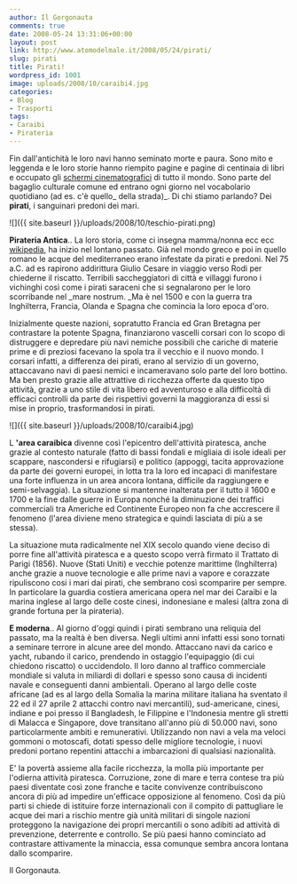 ```yaml
---
author: Il Gorgonauta
comments: true
date: 2008-05-24 13:31:06+00:00
layout: post
link: http://www.atomodelmale.it/2008/05/24/pirati/
slug: pirati
title: Pirati!
wordpress_id: 1001
image: uploads/2008/10/caraibi4.jpg
categories:
- Blog
- Trasporti
tags:
- Caraibi
- Pirateria
---
```


Fin dall'antichità le loro navi hanno seminato morte e paura. Sono mito e leggenda e le loro storie hanno riempito pagine e pagine di centinaia di libri e occupato gli [schermi cinematografici](/2007/06/01/dritti-alla-meta-e-conquista-la-preda-la-trilogia-di-pirati-dei-caraibi.html) di tutto il mondo. Sono parte del bagaglio culturale comune ed entrano ogni giorno nel vocabolario quotidiano (ad es. c'è quello_ della strada)_. Di chi stiamo parlando? Dei **pirati**, i sanguinari predoni dei mari.

![]({{ site.baseurl }}/uploads/2008/10/teschio-pirati.png)

**Pirateria Antica**.. La loro storia, come ci insegna mamma/nonna ecc ecc [wikipedia](http://it.wikipedia.org/wiki/Pirateria), ha inizio nel lontano passato. Già nel mondo greco e poi in quello romano le acque del mediterraneo erano infestate da pirati e predoni. Nel 75 a.C. ad es rapirono addirittura Giulio Cesare in viaggio verso Rodi per chiederne il riscatto. Terribili saccheggiatori di città e villaggi furono i vichinghi così come i pirati saraceni che si segnalarono per le loro scorribande nel _mare nostrum. _Ma è nel 1500 e con la guerra tra Inghilterra, Francia, Olanda e Spagna che comincia la loro epoca d'oro.

Inizialmente queste nazioni, sopratutto Francia ed Gran Bretagna per contrastare la potente Spagna, finanziarono vascelli corsari con lo scopo di distruggere e depredare più navi nemiche possibili che cariche di materie prime e di preziosi facevano la spola tra il vecchio e il nuovo mondo. I corsari infatti, a differenza dei pirati, erano al servizio di un governo, attaccavano navi di paesi nemici e incameravano solo parte del loro bottino. Ma ben presto grazie alle attrattive di ricchezza offerte da questo tipo attività, grazie a uno stile di vita libero ed avventuroso e alla difficoltà di efficaci controlli da parte dei rispettivi governi la maggioranza di essi si mise in proprio, trasformandosi in pirati.

![]({{ site.baseurl }}/uploads/2008/10/caraibi4.jpg)

L **'area caraibica** divenne così l'epicentro dell'attività piratesca, anche grazie al contesto naturale (fatto di bassi fondali e migliaia di isole ideali per scappare, nascondersi e rifugiarsi) e politico (appoggi, tacita approvazione da parte dei governi europei, in lotta tra la loro ed incapaci di manifestare una forte influenza in un area ancora lontana, difficile da raggiungere e semi-selvaggia). La situazione si mantenne inalterata per il tutto il 1600 e 1700 e la fine dalle guerre in Europa nonché la diminuzione dei traffici commerciali tra Americhe ed Continente Europeo non fa che accrescere il fenomeno (l'area diviene meno strategica e quindi lasciata di più a se stessa).

La situazione muta radicalmente nel XIX secolo quando viene deciso di porre fine all'attività piratesca e a questo scopo verrà firmato il Trattato di Parigi (1856). Nuove (Stati Uniti) e vecchie potenze marittime (Inghilterra) anche grazie a nuove tecnologie e alle prime navi a vapore e corazzate ripuliscono cosi i mari dai pirati, che sembrano così scomparire per sempre. In particolare la guardia costiera americana opera nel mar dei Caraibi e la marina inglese al largo delle coste cinesi, indonesiane e malesi (altra zona di grande fortuna per la pirateria).

**E moderna**.. Al giorno d'oggi quindi i pirati sembrano una reliquia del passato, ma la realtà è ben diversa. Negli ultimi anni infatti essi sono tornati a seminare terrore in alcune aree del mondo. Attaccano navi da carico e yacht, rubando il carico, prendendo in ostaggio l'equipaggio (di cui chiedono riscatto) o uccidendolo. Il loro danno al traffico commerciale mondiale si valuta in miliardi di dollari e spesso sono causa di incidenti navale e conseguenti danni ambientali. Operano al largo delle coste africane (ad es al largo della Somalia la marina militare italiana ha sventato il 22 ed il 27 aprile 2 attacchi contro navi mercantili), sud-americane, cinesi, indiane e poi presso il Bangladesh, le Filippine e l'Indonesia mentre gli stretti di Malacca e Singapore, dove transitano all'anno più di 50.000 navi, sono particolarmente ambiti e remunerativi. Utilizzando non navi a vela ma veloci gommoni o motoscafi, dotati spesso delle migliore tecnologie, i nuovi predoni portano repentini attacchi a imbarcazioni di qualsiasi nazionalità.

E' la povertà assieme alla facile ricchezza, la molla più importante per l'odierna attività piratesca. Corruzione, zone di mare e terra contese tra più paesi diventate così zone franche e tacite convivenze contribuiscono ancora di più ad impedire un'efficace opposizione al fenomeno. Così da più parti si chiede di istituire forze internazionali con il compito  di pattugliare le acque dei mari a rischio mentre già unità militari di singole nazioni proteggono la navigazione dei propri mercantili o sono adibiti ad attività di prevenzione, deterrente e controllo. Se più paesi hanno cominciato ad contrastare attivamente la minaccia, essa comunque sembra ancora lontana dallo scomparire.

Il Gorgonauta.
